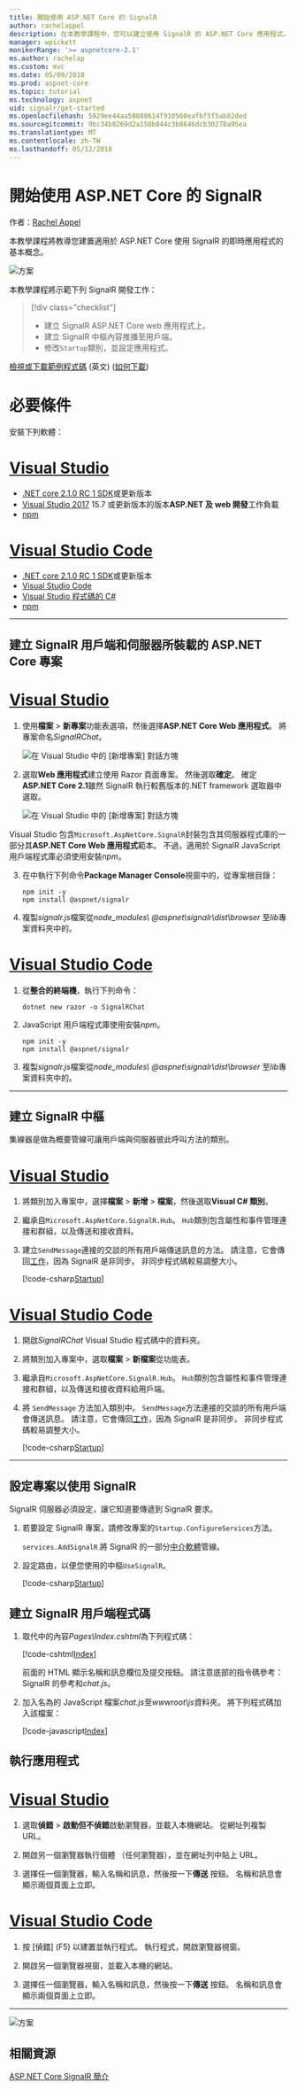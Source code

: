 ```yaml
---
title: 開始使用 ASP.NET Core 的 SignalR
author: rachelappel
description: 在本教學課程中，您可以建立使用 SignalR 的 ASP.NET Core 應用程式。
manager: wpickett
monikerRange: '>= aspnetcore-2.1'
ms.author: rachelap
ms.custom: mvc
ms.date: 05/09/2018
ms.prod: aspnet-core
ms.topic: tutorial
ms.technology: aspnet
uid: signalr/get-started
ms.openlocfilehash: 5929ee44aa58088614f910560eafbf5f5ab82ded
ms.sourcegitcommit: 9bc34b8269d2a150b844c3b8646dcb30278a95ea
ms.translationtype: MT
ms.contentlocale: zh-TW
ms.lasthandoff: 05/12/2018
---
```

# <a name="get-started-with-signalr-on-aspnet-core"></a>開始使用 ASP.NET Core 的 SignalR

作者：[Rachel Appel](https://twitter.com/rachelappel)

本教學課程將教導您建置適用於 ASP.NET Core 使用 SignalR 的即時應用程式的基本概念。

   ![方案](get-started/_static/signalr-get-started-finished.png)

本教學課程將示範下列 SignalR 開發工作：

> [!div class="checklist"]
> * 建立 SignalR ASP.NET Core web 應用程式上。
> * 建立 SignalR 中樞內容推播至用戶端。
> * 修改`Startup`類別，並設定應用程式。

[檢視或下載範例程式碼](https://github.com/aspnet/Docs/tree/master/aspnetcore/signalr/get-started/sample/) \(英文\) ([如何下載](xref:tutorials/index#how-to-download-a-sample))

# <a name="prerequisites"></a>必要條件

安裝下列軟體：

# <a name="visual-studiotabvisual-studio"></a>[Visual Studio](#tab/visual-studio)

* [.NET core 2.1.0 RC 1 SDK](https://www.microsoft.com/net/download/dotnet-core/sdk-2.1.300-rc1)或更新版本
* [Visual Studio 2017](https://www.visualstudio.com/downloads/) 15.7 或更新版本的版本**ASP.NET 及 web 開發**工作負載
* [npm](https://www.npmjs.com/get-npm)

# <a name="visual-studio-codetabvisual-studio-code"></a>[Visual Studio Code](#tab/visual-studio-code)

* [.NET core 2.1.0 RC 1 SDK](https://www.microsoft.com/net/download/dotnet-core/sdk-2.1.300-rc1)或更新版本
* [Visual Studio Code](https://code.visualstudio.com/download)
* [Visual Studio 程式碼的 C#](https://marketplace.visualstudio.com/items?itemName=ms-vscode.csharp)
* [npm](https://www.npmjs.com/get-npm)

-----

## <a name="create-an-aspnet-core-project-that-hosts-signalr-client-and-server"></a>建立 SignalR 用戶端和伺服器所裝載的 ASP.NET Core 專案

# <a name="visual-studiotabvisual-studio"></a>[Visual Studio](#tab/visual-studio/)

1. 使用**檔案** > **新專案**功能表選項，然後選擇**ASP.NET Core Web 應用程式**。 將專案命名*SignalRChat*。

   ![在 Visual Studio 中的 [新增專案] 對話方塊](get-started/_static/signalr-new-project-dialog.png)

2. 選取**Web 應用程式**建立使用 Razor 頁面專案。 然後選取**確定**。 確定**ASP.NET Core 2.1**雖然 SignalR 執行較舊版本的.NET framework 選取器中選取。

   ![在 Visual Studio 中的 [新增專案] 對話方塊](get-started/_static/signalr-new-project-choose-type.png)

Visual Studio 包含`Microsoft.AspNetCore.SignalR`封裝包含其伺服器程式庫的一部分其**ASP.NET Core Web 應用程式**範本。 不過，適用於 SignalR JavaScript 用戶端程式庫必須使用安裝*npm*。

3. 在中執行下列命令**Package Manager Console**視窗中的，從專案根目錄：

    ```console
    npm init -y
    npm install @aspnet/signalr
    ```     

4. 複製*signalr.js*檔案從*node_modules\\ @aspnet\signalr\dist\browser* 至*lib*專案資料夾中的。

# <a name="visual-studio-codetabvisual-studio-code"></a>[Visual Studio Code](#tab/visual-studio-code/)

1. 從**整合的終端機**，執行下列命令：

    ```console
    dotnet new razor -o SignalRChat
    ```

2. JavaScript 用戶端程式庫使用安裝*npm*。

    ```console
    npm init -y
    npm install @aspnet/signalr
    ```

3. 複製*signalr.js*檔案從*node_modules\\ @aspnet\signalr\dist\browser* 至*lib*專案資料夾中的。

-----

## <a name="create-the-signalr-hub"></a>建立 SignalR 中樞

集線器是做為概要管線可讓用戶端與伺服器彼此呼叫方法的類別。

# <a name="visual-studiotabvisual-studio"></a>[Visual Studio](#tab/visual-studio/)

1. 將類別加入專案中，選擇**檔案** > **新增** > **檔案**，然後選取**Visual C# 類別**。

2. 繼承自`Microsoft.AspNetCore.SignalR.Hub`。 `Hub`類別包含屬性和事件管理連接和群組，以及傳送和接收資料。

3. 建立`SendMessage`連接的交談的所有用戶端傳送訊息的方法。 請注意，它會傳回[工作](https://msdn.microsoft.com/library/system.threading.tasks.task(v=vs.110).aspx)，因為 SignalR 是非同步。 非同步程式碼較易調整大小。

   [!code-csharp[Startup](get-started/sample/Hubs/ChatHub.cs)]

# <a name="visual-studio-codetabvisual-studio-code"></a>[Visual Studio Code](#tab/visual-studio-code/)

1. 開啟*SignalRChat* Visual Studio 程式碼中的資料夾。

2. 將類別加入專案中，選取**檔案** > **新檔案**從功能表。

3. 繼承自`Microsoft.AspNetCore.SignalR.Hub`。 `Hub`類別包含屬性和事件管理連接和群組，以及傳送和接收資料給用戶端。

4. 將 `SendMessage` 方法加入類別中。 `SendMessage`方法連接的交談的所有用戶端會傳送訊息。 請注意，它會傳回[工作](/dotnet/api/system.threading.tasks.task)，因為 SignalR 是非同步。 非同步程式碼較易調整大小。

   [!code-csharp[Startup](get-started/sample/Hubs/ChatHub.cs?range=6-12)]

-----

## <a name="configure-the-project-to-use-signalr"></a>設定專案以使用 SignalR

SignalR 伺服器必須設定，讓它知道要傳遞到 SignalR 要求。

1. 若要設定 SignalR 專案，請修改專案的`Startup.ConfigureServices`方法。

   `services.AddSignalR` 將 SignalR 的一部分[中介軟體](xref:fundamentals/middleware/index)管線。

2. 設定路由，以便您使用的中樞`UseSignalR`。


   [!code-csharp[Startup](get-started/sample/Startup.cs?highlight=37,57-60)]


## <a name="create-the-signalr-client-code"></a>建立 SignalR 用戶端程式碼

1. 取代中的內容*Pages\Index.cshtml*為下列程式碼：

   [!code-cshtml[Index](get-started/sample/Pages/Index.cshtml)]

   前面的 HTML 顯示名稱和訊息欄位及提交按鈕。 請注意底部的指令碼參考： SignalR 的參考和*chat.js*。

2. 加入名為的 JavaScript 檔案*chat.js*至*wwwroot\js*資料夾。 將下列程式碼加入該檔案：

   [!code-javascript[Index](get-started/sample/wwwroot/js/chat.js)]

## <a name="run-the-app"></a>執行應用程式

# <a name="visual-studiotabvisual-studio"></a>[Visual Studio](#tab/visual-studio)

1. 選取**偵錯** > **啟動但不偵錯**啟動瀏覽器，並載入本機網站。 從網址列複製 URL。

1. 開啟另一個瀏覽器執行個體 （任何瀏覽器），並在網址列中貼上 URL。

1. 選擇任一個瀏覽器，輸入名稱和訊息，然後按一下**傳送** 按鈕。 名稱和訊息會顯示兩個頁面上立即。

# <a name="visual-studio-codetabvisual-studio-code"></a>[Visual Studio Code](#tab/visual-studio-code)

1. 按 [偵錯] (F5) 以建置並執行程式。 執行程式，開啟瀏覽器視窗。

1. 開啟另一個瀏覽器視窗，並載入本機的網站。

1. 選擇任一個瀏覽器，輸入名稱和訊息，然後按一下**傳送** 按鈕。 名稱和訊息會顯示兩個頁面上立即。

---

  ![方案](get-started/_static/signalr-get-started-finished.png)

## <a name="related-resources"></a>相關資源

[ASP.NET Core SignalR 簡介](introduction.md)
